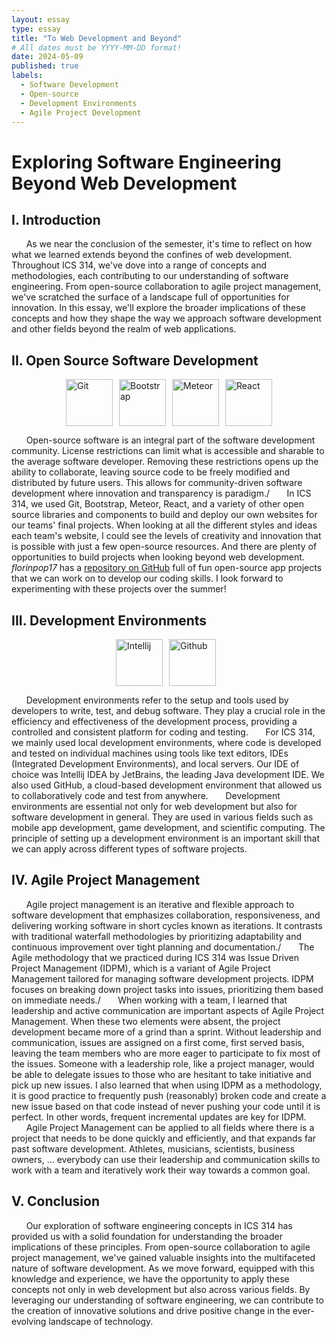 ```yaml
---
layout: essay
type: essay
title: "To Web Development and Beyond"
# All dates must be YYYY-MM-DD format!
date: 2024-05-09
published: true
labels:
  - Software Development
  - Open-source
  - Development Environments
  - Agile Project Development
---
```


# Exploring Software Engineering Beyond Web Development

## I. Introduction
   &nbsp;&nbsp;&nbsp;&nbsp;&nbsp;&nbsp;As we near the conclusion of the semester, it's time to reflect on how what we learned extends beyond the confines of web development. Throughout ICS 314, we've dove into a range of concepts and methodologies, each contributing to our understanding of software engineering. From open-source collaboration to agile project management, we've scratched the surface of a landscape full of opportunities for innovation. In this essay, we'll explore the broader implications of these concepts and how they shape the way we approach software development and other fields beyond the realm of web applications.

## II. Open Source Software Development
<div style="display: flex; justify-content: center;">
  <img src="https://encrypted-tbn0.gstatic.com/images?q=tbn:ANd9GcTighzl4KXJWJyka2BaR4_CzFSbYaGONVhpcqxADGgvfg&s" alt="Git" style="height: 75px; margin-right: 10px;">
  <img src="https://upload.wikimedia.org/wikipedia/commons/b/b2/Bootstrap_logo.svg" alt="Bootstrap" style="height: 75px; margin-right: 10px;">
  <img src="https://dmtgy0px4zdqn.cloudfront.net/images/brand/meteor-logo-blue-orange.png" alt="Meteor" style="height: 75px; margin-right: 10px;">
  <img src="https://upload.wikimedia.org/wikipedia/commons/thumb/a/a7/React-icon.svg/2300px-React-icon.svg.png" alt="React" style="height: 75px;">
</div>


   &nbsp;&nbsp;&nbsp;&nbsp;&nbsp;&nbsp;Open-source software is an integral part of the software development community. License restrictions can limit what is accessible and sharable to the average software developer. Removing these restrictions opens up the ability to collaborate, leaving source code to be freely modified and distributed by future users. This allows for community-driven software development where innovation and transparency is paradigm./
   &nbsp;&nbsp;&nbsp;&nbsp;&nbsp;&nbsp;In ICS 314, we used Git, Bootstrap, Meteor, React, and a variety of other open source libraries and components to build and deploy our own websites for our teams' final projects. When looking at all the different styles and ideas each team's website, I could see the levels of creativity and innovation that is possible with just a few open-source resources. And there are plenty of opportunities to build projects when looking beyond web development. *florinpop17* has a [repository on GitHub](https://github.com/florinpop17/app-ideas) full of fun open-source app projects that we can work on to develop our coding skills. I look forward to experimenting with these projects over the summer!

## III. Development Environments
<div style="display: flex; justify-content: center;">
  <img src="https://upload.wikimedia.org/wikipedia/commons/thumb/9/9c/IntelliJ_IDEA_Icon.svg/2048px-IntelliJ_IDEA_Icon.svg.png" alt="Intellij" style="height: 75px; margin-right: 10px;">
  <img src="https://upload.wikimedia.org/wikipedia/commons/thumb/c/c2/GitHub_Invertocat_Logo.svg/200px-GitHub_Invertocat_Logo.svg.png" alt="Github" style="height: 75px; margin-right: 10px;">
</div>

   &nbsp;&nbsp;&nbsp;&nbsp;&nbsp;&nbsp;Development environments refer to the setup and tools used by developers to write, test, and debug software. They play a crucial role in the efficiency and effectiveness of the development process, providing a controlled and consistent platform for coding and testing.
   &nbsp;&nbsp;&nbsp;&nbsp;&nbsp;&nbsp;For ICS 314, we mainly used local development environments, where code is developed and tested on individual machines using tools like text editors, IDEs (Integrated Development Environments), and local servers. Our IDE of choice was Intellij IDEA by JetBrains, the leading Java development IDE. We also used GitHub, a cloud-based development environment that allowed us to collaboratively code and test from anywhere.
   &nbsp;&nbsp;&nbsp;&nbsp;&nbsp;&nbsp;Development environments are essential not only for web development but also for software development in general. They are used in various fields such as mobile app development, game development, and scientific computing. The principle of setting up a development environment is an important skill that we can apply across different types of software projects.


## IV. Agile Project Management

  &nbsp;&nbsp;&nbsp;&nbsp;&nbsp;&nbsp;Agile project management is an iterative and flexible approach to software development that emphasizes collaboration, responsiveness, and delivering working software in short cycles known as iterations. It contrasts with traditional waterfall methodologies by prioritizing adaptability and continuous improvement over tight planning and documentation./
  &nbsp;&nbsp;&nbsp;&nbsp;&nbsp;&nbsp;The Agile methodology that we practiced during ICS 314 was Issue Driven Project Management (IDPM), which is a variant of Agile Project Management tailored for managing software development projects. IDPM focuses on breaking down project tasks into issues, prioritizing them based on immediate needs./
  &nbsp;&nbsp;&nbsp;&nbsp;&nbsp;&nbsp;When working with a team, I learned that leadership and active communication are important aspects of Agile Project Management. When these two elements were absent, the project development became more of a grind than a sprint. Without leadership and communication, issues are assigned on a first come, first served basis, leaving the team members who are more eager to participate to fix most of the issues. Someone with a leadership role, like a project manager, would be able to delegate issues to those who are hesitant to take initiative and pick up new issues. I also learned that when using IDPM as a methodology, it is good practice to frequently push (reasonably) broken code and create a new issue based on that code instead of never pushing your code until it is perfect. In other words, frequent incremental updates are key for IDPM.
  &nbsp;&nbsp;&nbsp;&nbsp;&nbsp;&nbsp;Agile Project Management can be applied to all fields where there is a project that needs to be done quickly and efficiently, and that expands far past software development. Athletes, musicians, scientists, business owners, ... everybody can use their leadership and communication skills to work with a team and iteratively work their way towards a common goal.

## V. Conclusion
&nbsp;&nbsp;&nbsp;&nbsp;&nbsp;&nbsp;Our exploration of software engineering concepts in ICS 314 has provided us with a solid foundation for understanding the broader implications of these principles. From open-source collaboration to agile project management, we've gained valuable insights into the multifaceted nature of software development. As we move forward, equipped with this knowledge and experience, we have the opportunity to apply these concepts not only in web development but also across various fields. By leveraging our understanding of software engineering, we can contribute to the creation of innovative solutions and drive positive change in the ever-evolving landscape of technology.
